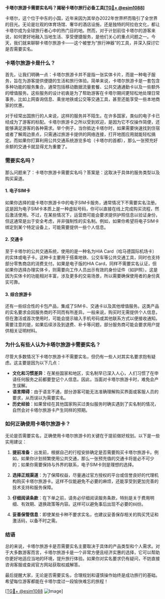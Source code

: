 **卡塔尔旅游卡需要实名吗？揭秘卡塔尔旅行必备工具[[TG💪+ @esim1088](https://t.me/s/esim1088)]**

卡塔尔，这个位于中东的小国，近年来因为其举办2022年世界杯而吸引了全世界的目光。无论是壮观的体育场馆、奢华的酒店设施，还是独特的阿拉伯文化，都让卡塔尔成为全球旅行者心中的热门目的地。然而，对于计划前往卡塔尔的游客来说，如何更好地融入当地生活、享受便捷服务，是他们关心的重点问题之一。今天，我们就来聊聊卡塔尔旅游卡——这个被誉为“旅行神器”的工具，并深入探讨它是否需要实名。

### 卡塔尔旅游卡是什么？

首先，让我们明确一点：卡塔尔旅游卡并不是指一张实体卡片，而是一种电子服务，旨在为游客提供便捷的生活和旅行体验。简单来说，卡塔尔旅游卡是一套包含多种功能的服务集合，通常包括移动数据流量套餐、公共交通通勤卡以及一些额外的增值服务。这些服务的设计初衷是为了帮助游客在卡塔尔期间更轻松地处理日常事务，比如上网查询信息、乘坐地铁或公交等交通工具，甚至还能享受一些本地商家的优惠。

对于经常出国旅行的人来说，这样的服务并不陌生。在许多国家，类似的电子卡已经成为了游客的标配。卡塔尔旅游卡之所以受到欢迎，是因为它不仅操作简便，还能够满足游客的各种需求。举个例子，当你抵达卡塔尔时，如果需要快速找到住宿或者了解周边景点，只需通过旅游卡提供的网络连接，打开地图应用就能轻松搞定。而如果你打算利用公共交通系统游览多哈（卡塔尔的首都），那么一张预充好余额的交通卡就显得尤为重要了。

### 需要实名吗？

那么问题来了：卡塔尔旅游卡需要实名吗？答案是：这取决于具体的服务类型以及购买渠道。

#### 1. **电子SIM卡**
如果你选择的是卡塔尔旅游卡中的电子SIM卡服务，通常情况下不需要实名注册。这是因为电子SIM卡本质上是一种虚拟号码，你可以直接在线上完成购买流程，然后激活使用。不过，在某些情况下，运营商可能会要求提供护照信息以验证身份，但这通常是出于安全考虑，并非强制性的实名制。例如，如果你希望将电子SIM卡绑定到某个特定设备上，可能需要提供一些个人信息。

#### 2. **交通卡**
至于卡塔尔的公共交通系统，使用的是一种名为HIA Card（哈马德国际机场卡）的实体或电子卡。这种卡主要用于搭乘地铁、公交车等公共交通工具，同时也支持部分零售商店的消费支付。如果是电子版的HIA Card，同样不需要实名认证，但如果你选择办理实体卡，则需要向工作人员出示有效的身份证件（如护照）。这是因为实体卡的功能相对丰富，涉及更多的交易场景，所以需要确保使用者的身份真实可靠。

#### 3. **综合旅游卡**
还有一些综合性的卡包产品，集成了SIM卡、交通卡以及其他增值服务。这类产品的实名要求会因服务商的不同而有所差异。一般来说，购买时无需提供个人信息，但在激活或首次使用时，可能会提示输入手机号码或其他联系方式以便接收通知。需要注意的是，如果后续涉及到退费、补卡等问题，部分服务商可能会要求用户提供相关证明材料。

### 为什么有些人认为卡塔尔旅游卡需要实名？

尽管大多数情况下卡塔尔旅游卡不需要实名，但仍有一些人对其实名要求抱有疑虑。这主要是因为以下几点：

- **文化和习惯差异**：在某些国家和地区，实名制早已深入人心，人们习惯了在申请任何服务之前都要登记个人信息。因此，当面对卡塔尔旅游卡时，难免会产生误解。
- **语言障碍**：由于语言不通，部分游客可能无法准确理解购买界面或客服人员的要求，从而误以为需要实名。
- **历史经验**：如果曾经在其他国家购买过类似服务时确实遇到了实名制的情况，自然会对卡塔尔旅游卡产生同样的预期。

### 如何正确使用卡塔尔旅游卡？

无论是否需要实名，正确使用卡塔尔旅游卡的关键在于提前做好规划。以下是一些实用建议：

1. **提前准备**：出发前，根据自己的行程安排确定是否需要购买卡塔尔旅游卡。例如，如果你计划频繁使用公共交通，那么一张预充值的交通卡将是必不可少的；如果你需要保持与外界的联系，电子SIM卡则是理想的选择。
   
2. **选择正规渠道**：为了保障权益，尽量通过官方授权的平台或信誉良好的代理机构购买卡塔尔旅游卡。这样不仅能避免不必要的麻烦，还能享受到更加完善的技术支持和服务保障。

3. **仔细阅读条款**：在下单之前，请务必仔细阅读服务条款，特别是关于费用明细、有效期、退换政策等内容。这样可以避免事后出现不必要的纠纷。

4. **妥善保管信息**：即使某些卡种不要求实名，也建议妥善保存相关的购买凭证和激活码，以备不时之需。

### 结语

总的来说，卡塔尔旅游卡是否需要实名主要取决于具体的产品类型和个人需求。对于大多数游客而言，卡塔尔旅游卡是一个非常方便且经济实惠的选择，它可以帮助你更好地适应当地的环境，提升旅行体验。如果你对实名要求仍有疑问，不妨直接咨询客服或查阅官方网站获取权威解答。

最后提醒大家，无论是否需要实名，合理规划和谨慎操作始终是成功旅行的基础。希望每位游客都能在卡塔尔度过一段愉快难忘的旅程！

[[TG💪+ @esim1088](https://t.me/s/esim1088) ![Image](https://i.postimg.cc/4NQfJmqS/Snipaste-2025-05-13-00-14-12.png)]